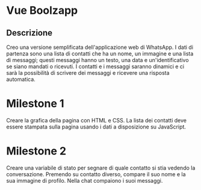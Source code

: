 # Vue Boolzapp

## Descrizione

Creo una versione semplificata dell'applicazione web di WhatsApp.
I dati di partenza sono una lista di contatti che ha un nome, un immagine e una lista di messaggi; questi messaggi hanno un testo, una data e un'identificativo se siano mandati o ricevuti.
I contatti e i messaggi saranno dinamici e ci sarà la possibilità di scrivere dei messaggi e ricevere una risposta automatica.

# Milestone 1

Creare la grafica della pagina con HTML e CSS.
La lista dei contatti deve essere stampata sulla pagina usando i dati a disposizione su JavaScript.

# Milestone 2

Creare una variabile di stato per segnare di quale contatto si stia vedendo la conversazione.
Premendo su contatto diverso, compare il suo nome e la sua immagine di profilo.
Nella chat compaiono i suoi messaggi.